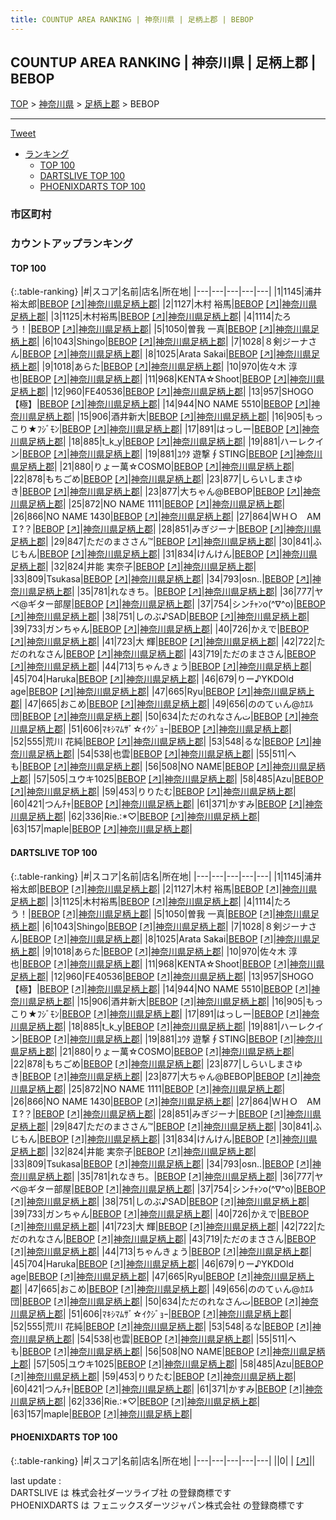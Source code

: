 ```yaml
---
title: COUNTUP AREA RANKING | 神奈川県 | 足柄上郡 | BEBOP
---
```

## COUNTUP AREA RANKING | 神奈川県 | 足柄上郡 | BEBOP

[TOP](/darts/rank/) > [神奈川県](/darts/rank/神奈川県/) > [足柄上郡](/darts/rank/神奈川県/足柄上郡/) > BEBOP

___

<a href="https://twitter.com/share?ref_src=twsrc%5Etfw" data-text="COUNTUP AREA RANKING | 神奈川県足柄上郡BEBOP" class="twitter-share-button" data-hashtags="DARTSLIVE,PHOENIXDARTS,darts,ダーツ" data-show-count="false">Tweet</a>

* [ランキング](#カウントアップランキング)
    * [TOP 100](#top-100)
    * [DARTSLIVE TOP 100](#dartslive-top-100)
    * [PHOENIXDARTS TOP 100](#phoenixdarts-top-100)

### 市区町村

<ul>

</ul>

### カウントアップランキング

#### TOP 100



{:.table-ranking}
|#|スコア|名前|店名|所在地|
|---|---|---|---|---|
|1|1145|<span class="rank-name-dl">浦井 裕太郎</span>|<a href="/darts/rank/shops/c0118d559b3374c90d9b047a20a7ba1e.html">BEBOP</a> <a href="https://search.dartslive.com/jp/shop/c0118d559b3374c90d9b047a20a7ba1e">[↗]</a>|<a href="/darts/rank/神奈川県/足柄上郡">神奈川県足柄上郡</a>|
|2|1127|<span class="rank-name-dl">木村 裕馬</span>|<a href="/darts/rank/shops/c0118d559b3374c90d9b047a20a7ba1e.html">BEBOP</a> <a href="https://search.dartslive.com/jp/shop/c0118d559b3374c90d9b047a20a7ba1e">[↗]</a>|<a href="/darts/rank/神奈川県/足柄上郡">神奈川県足柄上郡</a>|
|3|1125|<span class="rank-name-dl">木村裕馬</span>|<a href="/darts/rank/shops/c0118d559b3374c90d9b047a20a7ba1e.html">BEBOP</a> <a href="https://search.dartslive.com/jp/shop/c0118d559b3374c90d9b047a20a7ba1e">[↗]</a>|<a href="/darts/rank/神奈川県/足柄上郡">神奈川県足柄上郡</a>|
|4|1114|<span class="rank-name-dl">たろう！</span>|<a href="/darts/rank/shops/c0118d559b3374c90d9b047a20a7ba1e.html">BEBOP</a> <a href="https://search.dartslive.com/jp/shop/c0118d559b3374c90d9b047a20a7ba1e">[↗]</a>|<a href="/darts/rank/神奈川県/足柄上郡">神奈川県足柄上郡</a>|
|5|1050|<span class="rank-name-dl">曽我 一真</span>|<a href="/darts/rank/shops/c0118d559b3374c90d9b047a20a7ba1e.html">BEBOP</a> <a href="https://search.dartslive.com/jp/shop/c0118d559b3374c90d9b047a20a7ba1e">[↗]</a>|<a href="/darts/rank/神奈川県/足柄上郡">神奈川県足柄上郡</a>|
|6|1043|<span class="rank-name-dl">Shingo</span>|<a href="/darts/rank/shops/c0118d559b3374c90d9b047a20a7ba1e.html">BEBOP</a> <a href="https://search.dartslive.com/jp/shop/c0118d559b3374c90d9b047a20a7ba1e">[↗]</a>|<a href="/darts/rank/神奈川県/足柄上郡">神奈川県足柄上郡</a>|
|7|1028|<span class="rank-name-dl">８剣ジーナさん</span>|<a href="/darts/rank/shops/c0118d559b3374c90d9b047a20a7ba1e.html">BEBOP</a> <a href="https://search.dartslive.com/jp/shop/c0118d559b3374c90d9b047a20a7ba1e">[↗]</a>|<a href="/darts/rank/神奈川県/足柄上郡">神奈川県足柄上郡</a>|
|8|1025|<span class="rank-name-dl">Arata Sakai</span>|<a href="/darts/rank/shops/c0118d559b3374c90d9b047a20a7ba1e.html">BEBOP</a> <a href="https://search.dartslive.com/jp/shop/c0118d559b3374c90d9b047a20a7ba1e">[↗]</a>|<a href="/darts/rank/神奈川県/足柄上郡">神奈川県足柄上郡</a>|
|9|1018|<span class="rank-name-dl">あらた</span>|<a href="/darts/rank/shops/c0118d559b3374c90d9b047a20a7ba1e.html">BEBOP</a> <a href="https://search.dartslive.com/jp/shop/c0118d559b3374c90d9b047a20a7ba1e">[↗]</a>|<a href="/darts/rank/神奈川県/足柄上郡">神奈川県足柄上郡</a>|
|10|970|<span class="rank-name-dl">佐々木 淳也</span>|<a href="/darts/rank/shops/c0118d559b3374c90d9b047a20a7ba1e.html">BEBOP</a> <a href="https://search.dartslive.com/jp/shop/c0118d559b3374c90d9b047a20a7ba1e">[↗]</a>|<a href="/darts/rank/神奈川県/足柄上郡">神奈川県足柄上郡</a>|
|11|968|<span class="rank-name-dl">KENTA☆Shoot</span>|<a href="/darts/rank/shops/c0118d559b3374c90d9b047a20a7ba1e.html">BEBOP</a> <a href="https://search.dartslive.com/jp/shop/c0118d559b3374c90d9b047a20a7ba1e">[↗]</a>|<a href="/darts/rank/神奈川県/足柄上郡">神奈川県足柄上郡</a>|
|12|960|<span class="rank-name-dl">FE40536</span>|<a href="/darts/rank/shops/c0118d559b3374c90d9b047a20a7ba1e.html">BEBOP</a> <a href="https://search.dartslive.com/jp/shop/c0118d559b3374c90d9b047a20a7ba1e">[↗]</a>|<a href="/darts/rank/神奈川県/足柄上郡">神奈川県足柄上郡</a>|
|13|957|<span class="rank-name-dl">SHOGO【極】</span>|<a href="/darts/rank/shops/c0118d559b3374c90d9b047a20a7ba1e.html">BEBOP</a> <a href="https://search.dartslive.com/jp/shop/c0118d559b3374c90d9b047a20a7ba1e">[↗]</a>|<a href="/darts/rank/神奈川県/足柄上郡">神奈川県足柄上郡</a>|
|14|944|<span class="rank-name-dl">NO NAME 5510</span>|<a href="/darts/rank/shops/c0118d559b3374c90d9b047a20a7ba1e.html">BEBOP</a> <a href="https://search.dartslive.com/jp/shop/c0118d559b3374c90d9b047a20a7ba1e">[↗]</a>|<a href="/darts/rank/神奈川県/足柄上郡">神奈川県足柄上郡</a>|
|15|906|<span class="rank-name-dl">酒井新大</span>|<a href="/darts/rank/shops/c0118d559b3374c90d9b047a20a7ba1e.html">BEBOP</a> <a href="https://search.dartslive.com/jp/shop/c0118d559b3374c90d9b047a20a7ba1e">[↗]</a>|<a href="/darts/rank/神奈川県/足柄上郡">神奈川県足柄上郡</a>|
|16|905|<span class="rank-name-dl">もっこり★ﾌｼﾞﾓﾝ</span>|<a href="/darts/rank/shops/c0118d559b3374c90d9b047a20a7ba1e.html">BEBOP</a> <a href="https://search.dartslive.com/jp/shop/c0118d559b3374c90d9b047a20a7ba1e">[↗]</a>|<a href="/darts/rank/神奈川県/足柄上郡">神奈川県足柄上郡</a>|
|17|891|<span class="rank-name-dl">はっしー</span>|<a href="/darts/rank/shops/c0118d559b3374c90d9b047a20a7ba1e.html">BEBOP</a> <a href="https://search.dartslive.com/jp/shop/c0118d559b3374c90d9b047a20a7ba1e">[↗]</a>|<a href="/darts/rank/神奈川県/足柄上郡">神奈川県足柄上郡</a>|
|18|885|<span class="rank-name-dl">t_k_y</span>|<a href="/darts/rank/shops/c0118d559b3374c90d9b047a20a7ba1e.html">BEBOP</a> <a href="https://search.dartslive.com/jp/shop/c0118d559b3374c90d9b047a20a7ba1e">[↗]</a>|<a href="/darts/rank/神奈川県/足柄上郡">神奈川県足柄上郡</a>|
|19|881|<span class="rank-name-dl">ハーレクイン</span>|<a href="/darts/rank/shops/c0118d559b3374c90d9b047a20a7ba1e.html">BEBOP</a> <a href="https://search.dartslive.com/jp/shop/c0118d559b3374c90d9b047a20a7ba1e">[↗]</a>|<a href="/darts/rank/神奈川県/足柄上郡">神奈川県足柄上郡</a>|
|19|881|<span class="rank-name-dl">ﾕｳﾀ 遊撃∮STING</span>|<a href="/darts/rank/shops/c0118d559b3374c90d9b047a20a7ba1e.html">BEBOP</a> <a href="https://search.dartslive.com/jp/shop/c0118d559b3374c90d9b047a20a7ba1e">[↗]</a>|<a href="/darts/rank/神奈川県/足柄上郡">神奈川県足柄上郡</a>|
|21|880|<span class="rank-name-dl">りょー萬☆COSMO</span>|<a href="/darts/rank/shops/c0118d559b3374c90d9b047a20a7ba1e.html">BEBOP</a> <a href="https://search.dartslive.com/jp/shop/c0118d559b3374c90d9b047a20a7ba1e">[↗]</a>|<a href="/darts/rank/神奈川県/足柄上郡">神奈川県足柄上郡</a>|
|22|878|<span class="rank-name-dl">もちごめ</span>|<a href="/darts/rank/shops/c0118d559b3374c90d9b047a20a7ba1e.html">BEBOP</a> <a href="https://search.dartslive.com/jp/shop/c0118d559b3374c90d9b047a20a7ba1e">[↗]</a>|<a href="/darts/rank/神奈川県/足柄上郡">神奈川県足柄上郡</a>|
|23|877|<span class="rank-name-dl">しらいしまさゆき</span>|<a href="/darts/rank/shops/c0118d559b3374c90d9b047a20a7ba1e.html">BEBOP</a> <a href="https://search.dartslive.com/jp/shop/c0118d559b3374c90d9b047a20a7ba1e">[↗]</a>|<a href="/darts/rank/神奈川県/足柄上郡">神奈川県足柄上郡</a>|
|23|877|<span class="rank-name-dl">大ちゃん@BEBOP</span>|<a href="/darts/rank/shops/c0118d559b3374c90d9b047a20a7ba1e.html">BEBOP</a> <a href="https://search.dartslive.com/jp/shop/c0118d559b3374c90d9b047a20a7ba1e">[↗]</a>|<a href="/darts/rank/神奈川県/足柄上郡">神奈川県足柄上郡</a>|
|25|872|<span class="rank-name-dl">NO NAME 1111</span>|<a href="/darts/rank/shops/c0118d559b3374c90d9b047a20a7ba1e.html">BEBOP</a> <a href="https://search.dartslive.com/jp/shop/c0118d559b3374c90d9b047a20a7ba1e">[↗]</a>|<a href="/darts/rank/神奈川県/足柄上郡">神奈川県足柄上郡</a>|
|26|866|<span class="rank-name-dl">NO NAME 1430</span>|<a href="/darts/rank/shops/c0118d559b3374c90d9b047a20a7ba1e.html">BEBOP</a> <a href="https://search.dartslive.com/jp/shop/c0118d559b3374c90d9b047a20a7ba1e">[↗]</a>|<a href="/darts/rank/神奈川県/足柄上郡">神奈川県足柄上郡</a>|
|27|864|<span class="rank-name-dl">ＷＨＯ　AM Ｉ?？</span>|<a href="/darts/rank/shops/c0118d559b3374c90d9b047a20a7ba1e.html">BEBOP</a> <a href="https://search.dartslive.com/jp/shop/c0118d559b3374c90d9b047a20a7ba1e">[↗]</a>|<a href="/darts/rank/神奈川県/足柄上郡">神奈川県足柄上郡</a>|
|28|851|<span class="rank-name-dl">みぎジーナ</span>|<a href="/darts/rank/shops/c0118d559b3374c90d9b047a20a7ba1e.html">BEBOP</a> <a href="https://search.dartslive.com/jp/shop/c0118d559b3374c90d9b047a20a7ba1e">[↗]</a>|<a href="/darts/rank/神奈川県/足柄上郡">神奈川県足柄上郡</a>|
|29|847|<span class="rank-name-dl">ただのまささん™</span>|<a href="/darts/rank/shops/c0118d559b3374c90d9b047a20a7ba1e.html">BEBOP</a> <a href="https://search.dartslive.com/jp/shop/c0118d559b3374c90d9b047a20a7ba1e">[↗]</a>|<a href="/darts/rank/神奈川県/足柄上郡">神奈川県足柄上郡</a>|
|30|841|<span class="rank-name-dl">ふじもん</span>|<a href="/darts/rank/shops/c0118d559b3374c90d9b047a20a7ba1e.html">BEBOP</a> <a href="https://search.dartslive.com/jp/shop/c0118d559b3374c90d9b047a20a7ba1e">[↗]</a>|<a href="/darts/rank/神奈川県/足柄上郡">神奈川県足柄上郡</a>|
|31|834|<span class="rank-name-dl">けんけん</span>|<a href="/darts/rank/shops/c0118d559b3374c90d9b047a20a7ba1e.html">BEBOP</a> <a href="https://search.dartslive.com/jp/shop/c0118d559b3374c90d9b047a20a7ba1e">[↗]</a>|<a href="/darts/rank/神奈川県/足柄上郡">神奈川県足柄上郡</a>|
|32|824|<span class="rank-name-dl">井能 実奈子</span>|<a href="/darts/rank/shops/c0118d559b3374c90d9b047a20a7ba1e.html">BEBOP</a> <a href="https://search.dartslive.com/jp/shop/c0118d559b3374c90d9b047a20a7ba1e">[↗]</a>|<a href="/darts/rank/神奈川県/足柄上郡">神奈川県足柄上郡</a>|
|33|809|<span class="rank-name-dl">Tsukasa</span>|<a href="/darts/rank/shops/c0118d559b3374c90d9b047a20a7ba1e.html">BEBOP</a> <a href="https://search.dartslive.com/jp/shop/c0118d559b3374c90d9b047a20a7ba1e">[↗]</a>|<a href="/darts/rank/神奈川県/足柄上郡">神奈川県足柄上郡</a>|
|34|793|<span class="rank-name-dl">osn..</span>|<a href="/darts/rank/shops/c0118d559b3374c90d9b047a20a7ba1e.html">BEBOP</a> <a href="https://search.dartslive.com/jp/shop/c0118d559b3374c90d9b047a20a7ba1e">[↗]</a>|<a href="/darts/rank/神奈川県/足柄上郡">神奈川県足柄上郡</a>|
|35|781|<span class="rank-name-dl">れなきち。</span>|<a href="/darts/rank/shops/c0118d559b3374c90d9b047a20a7ba1e.html">BEBOP</a> <a href="https://search.dartslive.com/jp/shop/c0118d559b3374c90d9b047a20a7ba1e">[↗]</a>|<a href="/darts/rank/神奈川県/足柄上郡">神奈川県足柄上郡</a>|
|36|777|<span class="rank-name-dl">ヤベ@ギター部屋</span>|<a href="/darts/rank/shops/c0118d559b3374c90d9b047a20a7ba1e.html">BEBOP</a> <a href="https://search.dartslive.com/jp/shop/c0118d559b3374c90d9b047a20a7ba1e">[↗]</a>|<a href="/darts/rank/神奈川県/足柄上郡">神奈川県足柄上郡</a>|
|37|754|<span class="rank-name-dl">シンﾁｬﾝo(^∇^o)</span>|<a href="/darts/rank/shops/c0118d559b3374c90d9b047a20a7ba1e.html">BEBOP</a> <a href="https://search.dartslive.com/jp/shop/c0118d559b3374c90d9b047a20a7ba1e">[↗]</a>|<a href="/darts/rank/神奈川県/足柄上郡">神奈川県足柄上郡</a>|
|38|751|<span class="rank-name-dl">しのぶ♪SAD</span>|<a href="/darts/rank/shops/c0118d559b3374c90d9b047a20a7ba1e.html">BEBOP</a> <a href="https://search.dartslive.com/jp/shop/c0118d559b3374c90d9b047a20a7ba1e">[↗]</a>|<a href="/darts/rank/神奈川県/足柄上郡">神奈川県足柄上郡</a>|
|39|733|<span class="rank-name-dl">ガンちゃん</span>|<a href="/darts/rank/shops/c0118d559b3374c90d9b047a20a7ba1e.html">BEBOP</a> <a href="https://search.dartslive.com/jp/shop/c0118d559b3374c90d9b047a20a7ba1e">[↗]</a>|<a href="/darts/rank/神奈川県/足柄上郡">神奈川県足柄上郡</a>|
|40|726|<span class="rank-name-dl">かえで</span>|<a href="/darts/rank/shops/c0118d559b3374c90d9b047a20a7ba1e.html">BEBOP</a> <a href="https://search.dartslive.com/jp/shop/c0118d559b3374c90d9b047a20a7ba1e">[↗]</a>|<a href="/darts/rank/神奈川県/足柄上郡">神奈川県足柄上郡</a>|
|41|723|<span class="rank-name-dl">大 輝</span>|<a href="/darts/rank/shops/c0118d559b3374c90d9b047a20a7ba1e.html">BEBOP</a> <a href="https://search.dartslive.com/jp/shop/c0118d559b3374c90d9b047a20a7ba1e">[↗]</a>|<a href="/darts/rank/神奈川県/足柄上郡">神奈川県足柄上郡</a>|
|42|722|<span class="rank-name-dl">ただのれなさん</span>|<a href="/darts/rank/shops/c0118d559b3374c90d9b047a20a7ba1e.html">BEBOP</a> <a href="https://search.dartslive.com/jp/shop/c0118d559b3374c90d9b047a20a7ba1e">[↗]</a>|<a href="/darts/rank/神奈川県/足柄上郡">神奈川県足柄上郡</a>|
|43|719|<span class="rank-name-dl">ただのまささん</span>|<a href="/darts/rank/shops/c0118d559b3374c90d9b047a20a7ba1e.html">BEBOP</a> <a href="https://search.dartslive.com/jp/shop/c0118d559b3374c90d9b047a20a7ba1e">[↗]</a>|<a href="/darts/rank/神奈川県/足柄上郡">神奈川県足柄上郡</a>|
|44|713|<span class="rank-name-dl">ちゃんきょう</span>|<a href="/darts/rank/shops/c0118d559b3374c90d9b047a20a7ba1e.html">BEBOP</a> <a href="https://search.dartslive.com/jp/shop/c0118d559b3374c90d9b047a20a7ba1e">[↗]</a>|<a href="/darts/rank/神奈川県/足柄上郡">神奈川県足柄上郡</a>|
|45|704|<span class="rank-name-dl">Haruka</span>|<a href="/darts/rank/shops/c0118d559b3374c90d9b047a20a7ba1e.html">BEBOP</a> <a href="https://search.dartslive.com/jp/shop/c0118d559b3374c90d9b047a20a7ba1e">[↗]</a>|<a href="/darts/rank/神奈川県/足柄上郡">神奈川県足柄上郡</a>|
|46|679|<span class="rank-name-dl">りー♪YKDOld age</span>|<a href="/darts/rank/shops/c0118d559b3374c90d9b047a20a7ba1e.html">BEBOP</a> <a href="https://search.dartslive.com/jp/shop/c0118d559b3374c90d9b047a20a7ba1e">[↗]</a>|<a href="/darts/rank/神奈川県/足柄上郡">神奈川県足柄上郡</a>|
|47|665|<span class="rank-name-dl">Ryu</span>|<a href="/darts/rank/shops/c0118d559b3374c90d9b047a20a7ba1e.html">BEBOP</a> <a href="https://search.dartslive.com/jp/shop/c0118d559b3374c90d9b047a20a7ba1e">[↗]</a>|<a href="/darts/rank/神奈川県/足柄上郡">神奈川県足柄上郡</a>|
|47|665|<span class="rank-name-dl">おこめ</span>|<a href="/darts/rank/shops/c0118d559b3374c90d9b047a20a7ba1e.html">BEBOP</a> <a href="https://search.dartslive.com/jp/shop/c0118d559b3374c90d9b047a20a7ba1e">[↗]</a>|<a href="/darts/rank/神奈川県/足柄上郡">神奈川県足柄上郡</a>|
|49|656|<span class="rank-name-dl">ののてぃん@ｶｴﾙ団</span>|<a href="/darts/rank/shops/c0118d559b3374c90d9b047a20a7ba1e.html">BEBOP</a> <a href="https://search.dartslive.com/jp/shop/c0118d559b3374c90d9b047a20a7ba1e">[↗]</a>|<a href="/darts/rank/神奈川県/足柄上郡">神奈川県足柄上郡</a>|
|50|634|<span class="rank-name-dl">ただのれなさんت</span>|<a href="/darts/rank/shops/c0118d559b3374c90d9b047a20a7ba1e.html">BEBOP</a> <a href="https://search.dartslive.com/jp/shop/c0118d559b3374c90d9b047a20a7ba1e">[↗]</a>|<a href="/darts/rank/神奈川県/足柄上郡">神奈川県足柄上郡</a>|
|51|606|<span class="rank-name-dl">ﾏｷｼﾏﾑｻﾞ☆ｲｸｼﾞｮｰ</span>|<a href="/darts/rank/shops/c0118d559b3374c90d9b047a20a7ba1e.html">BEBOP</a> <a href="https://search.dartslive.com/jp/shop/c0118d559b3374c90d9b047a20a7ba1e">[↗]</a>|<a href="/darts/rank/神奈川県/足柄上郡">神奈川県足柄上郡</a>|
|52|555|<span class="rank-name-dl">荒川 花純</span>|<a href="/darts/rank/shops/c0118d559b3374c90d9b047a20a7ba1e.html">BEBOP</a> <a href="https://search.dartslive.com/jp/shop/c0118d559b3374c90d9b047a20a7ba1e">[↗]</a>|<a href="/darts/rank/神奈川県/足柄上郡">神奈川県足柄上郡</a>|
|53|548|<span class="rank-name-dl">るな</span>|<a href="/darts/rank/shops/c0118d559b3374c90d9b047a20a7ba1e.html">BEBOP</a> <a href="https://search.dartslive.com/jp/shop/c0118d559b3374c90d9b047a20a7ba1e">[↗]</a>|<a href="/darts/rank/神奈川県/足柄上郡">神奈川県足柄上郡</a>|
|54|538|<span class="rank-name-dl">也雲</span>|<a href="/darts/rank/shops/c0118d559b3374c90d9b047a20a7ba1e.html">BEBOP</a> <a href="https://search.dartslive.com/jp/shop/c0118d559b3374c90d9b047a20a7ba1e">[↗]</a>|<a href="/darts/rank/神奈川県/足柄上郡">神奈川県足柄上郡</a>|
|55|511|<span class="rank-name-dl">へも</span>|<a href="/darts/rank/shops/c0118d559b3374c90d9b047a20a7ba1e.html">BEBOP</a> <a href="https://search.dartslive.com/jp/shop/c0118d559b3374c90d9b047a20a7ba1e">[↗]</a>|<a href="/darts/rank/神奈川県/足柄上郡">神奈川県足柄上郡</a>|
|56|508|<span class="rank-name-dl">NO NAME</span>|<a href="/darts/rank/shops/c0118d559b3374c90d9b047a20a7ba1e.html">BEBOP</a> <a href="https://search.dartslive.com/jp/shop/c0118d559b3374c90d9b047a20a7ba1e">[↗]</a>|<a href="/darts/rank/神奈川県/足柄上郡">神奈川県足柄上郡</a>|
|57|505|<span class="rank-name-dl">ユウキ1025</span>|<a href="/darts/rank/shops/c0118d559b3374c90d9b047a20a7ba1e.html">BEBOP</a> <a href="https://search.dartslive.com/jp/shop/c0118d559b3374c90d9b047a20a7ba1e">[↗]</a>|<a href="/darts/rank/神奈川県/足柄上郡">神奈川県足柄上郡</a>|
|58|485|<span class="rank-name-dl">Azu</span>|<a href="/darts/rank/shops/c0118d559b3374c90d9b047a20a7ba1e.html">BEBOP</a> <a href="https://search.dartslive.com/jp/shop/c0118d559b3374c90d9b047a20a7ba1e">[↗]</a>|<a href="/darts/rank/神奈川県/足柄上郡">神奈川県足柄上郡</a>|
|59|453|<span class="rank-name-dl">りりたむ</span>|<a href="/darts/rank/shops/c0118d559b3374c90d9b047a20a7ba1e.html">BEBOP</a> <a href="https://search.dartslive.com/jp/shop/c0118d559b3374c90d9b047a20a7ba1e">[↗]</a>|<a href="/darts/rank/神奈川県/足柄上郡">神奈川県足柄上郡</a>|
|60|421|<span class="rank-name-dl">つんﾁｬ</span>|<a href="/darts/rank/shops/c0118d559b3374c90d9b047a20a7ba1e.html">BEBOP</a> <a href="https://search.dartslive.com/jp/shop/c0118d559b3374c90d9b047a20a7ba1e">[↗]</a>|<a href="/darts/rank/神奈川県/足柄上郡">神奈川県足柄上郡</a>|
|61|371|<span class="rank-name-dl">かすみ</span>|<a href="/darts/rank/shops/c0118d559b3374c90d9b047a20a7ba1e.html">BEBOP</a> <a href="https://search.dartslive.com/jp/shop/c0118d559b3374c90d9b047a20a7ba1e">[↗]</a>|<a href="/darts/rank/神奈川県/足柄上郡">神奈川県足柄上郡</a>|
|62|336|<span class="rank-name-dl">Rie.:*♡</span>|<a href="/darts/rank/shops/c0118d559b3374c90d9b047a20a7ba1e.html">BEBOP</a> <a href="https://search.dartslive.com/jp/shop/c0118d559b3374c90d9b047a20a7ba1e">[↗]</a>|<a href="/darts/rank/神奈川県/足柄上郡">神奈川県足柄上郡</a>|
|63|157|<span class="rank-name-dl">maple</span>|<a href="/darts/rank/shops/c0118d559b3374c90d9b047a20a7ba1e.html">BEBOP</a> <a href="https://search.dartslive.com/jp/shop/c0118d559b3374c90d9b047a20a7ba1e">[↗]</a>|<a href="/darts/rank/神奈川県/足柄上郡">神奈川県足柄上郡</a>|


#### DARTSLIVE TOP 100



{:.table-ranking}
|#|スコア|名前|店名|所在地|
|---|---|---|---|---|
|1|1145|<span class="rank-name-dl">浦井 裕太郎</span>|<a href="/darts/rank/shops/c0118d559b3374c90d9b047a20a7ba1e.html">BEBOP</a> <a href="https://search.dartslive.com/jp/shop/c0118d559b3374c90d9b047a20a7ba1e">[↗]</a>|<a href="/darts/rank/神奈川県/足柄上郡">神奈川県足柄上郡</a>|
|2|1127|<span class="rank-name-dl">木村 裕馬</span>|<a href="/darts/rank/shops/c0118d559b3374c90d9b047a20a7ba1e.html">BEBOP</a> <a href="https://search.dartslive.com/jp/shop/c0118d559b3374c90d9b047a20a7ba1e">[↗]</a>|<a href="/darts/rank/神奈川県/足柄上郡">神奈川県足柄上郡</a>|
|3|1125|<span class="rank-name-dl">木村裕馬</span>|<a href="/darts/rank/shops/c0118d559b3374c90d9b047a20a7ba1e.html">BEBOP</a> <a href="https://search.dartslive.com/jp/shop/c0118d559b3374c90d9b047a20a7ba1e">[↗]</a>|<a href="/darts/rank/神奈川県/足柄上郡">神奈川県足柄上郡</a>|
|4|1114|<span class="rank-name-dl">たろう！</span>|<a href="/darts/rank/shops/c0118d559b3374c90d9b047a20a7ba1e.html">BEBOP</a> <a href="https://search.dartslive.com/jp/shop/c0118d559b3374c90d9b047a20a7ba1e">[↗]</a>|<a href="/darts/rank/神奈川県/足柄上郡">神奈川県足柄上郡</a>|
|5|1050|<span class="rank-name-dl">曽我 一真</span>|<a href="/darts/rank/shops/c0118d559b3374c90d9b047a20a7ba1e.html">BEBOP</a> <a href="https://search.dartslive.com/jp/shop/c0118d559b3374c90d9b047a20a7ba1e">[↗]</a>|<a href="/darts/rank/神奈川県/足柄上郡">神奈川県足柄上郡</a>|
|6|1043|<span class="rank-name-dl">Shingo</span>|<a href="/darts/rank/shops/c0118d559b3374c90d9b047a20a7ba1e.html">BEBOP</a> <a href="https://search.dartslive.com/jp/shop/c0118d559b3374c90d9b047a20a7ba1e">[↗]</a>|<a href="/darts/rank/神奈川県/足柄上郡">神奈川県足柄上郡</a>|
|7|1028|<span class="rank-name-dl">８剣ジーナさん</span>|<a href="/darts/rank/shops/c0118d559b3374c90d9b047a20a7ba1e.html">BEBOP</a> <a href="https://search.dartslive.com/jp/shop/c0118d559b3374c90d9b047a20a7ba1e">[↗]</a>|<a href="/darts/rank/神奈川県/足柄上郡">神奈川県足柄上郡</a>|
|8|1025|<span class="rank-name-dl">Arata Sakai</span>|<a href="/darts/rank/shops/c0118d559b3374c90d9b047a20a7ba1e.html">BEBOP</a> <a href="https://search.dartslive.com/jp/shop/c0118d559b3374c90d9b047a20a7ba1e">[↗]</a>|<a href="/darts/rank/神奈川県/足柄上郡">神奈川県足柄上郡</a>|
|9|1018|<span class="rank-name-dl">あらた</span>|<a href="/darts/rank/shops/c0118d559b3374c90d9b047a20a7ba1e.html">BEBOP</a> <a href="https://search.dartslive.com/jp/shop/c0118d559b3374c90d9b047a20a7ba1e">[↗]</a>|<a href="/darts/rank/神奈川県/足柄上郡">神奈川県足柄上郡</a>|
|10|970|<span class="rank-name-dl">佐々木 淳也</span>|<a href="/darts/rank/shops/c0118d559b3374c90d9b047a20a7ba1e.html">BEBOP</a> <a href="https://search.dartslive.com/jp/shop/c0118d559b3374c90d9b047a20a7ba1e">[↗]</a>|<a href="/darts/rank/神奈川県/足柄上郡">神奈川県足柄上郡</a>|
|11|968|<span class="rank-name-dl">KENTA☆Shoot</span>|<a href="/darts/rank/shops/c0118d559b3374c90d9b047a20a7ba1e.html">BEBOP</a> <a href="https://search.dartslive.com/jp/shop/c0118d559b3374c90d9b047a20a7ba1e">[↗]</a>|<a href="/darts/rank/神奈川県/足柄上郡">神奈川県足柄上郡</a>|
|12|960|<span class="rank-name-dl">FE40536</span>|<a href="/darts/rank/shops/c0118d559b3374c90d9b047a20a7ba1e.html">BEBOP</a> <a href="https://search.dartslive.com/jp/shop/c0118d559b3374c90d9b047a20a7ba1e">[↗]</a>|<a href="/darts/rank/神奈川県/足柄上郡">神奈川県足柄上郡</a>|
|13|957|<span class="rank-name-dl">SHOGO【極】</span>|<a href="/darts/rank/shops/c0118d559b3374c90d9b047a20a7ba1e.html">BEBOP</a> <a href="https://search.dartslive.com/jp/shop/c0118d559b3374c90d9b047a20a7ba1e">[↗]</a>|<a href="/darts/rank/神奈川県/足柄上郡">神奈川県足柄上郡</a>|
|14|944|<span class="rank-name-dl">NO NAME 5510</span>|<a href="/darts/rank/shops/c0118d559b3374c90d9b047a20a7ba1e.html">BEBOP</a> <a href="https://search.dartslive.com/jp/shop/c0118d559b3374c90d9b047a20a7ba1e">[↗]</a>|<a href="/darts/rank/神奈川県/足柄上郡">神奈川県足柄上郡</a>|
|15|906|<span class="rank-name-dl">酒井新大</span>|<a href="/darts/rank/shops/c0118d559b3374c90d9b047a20a7ba1e.html">BEBOP</a> <a href="https://search.dartslive.com/jp/shop/c0118d559b3374c90d9b047a20a7ba1e">[↗]</a>|<a href="/darts/rank/神奈川県/足柄上郡">神奈川県足柄上郡</a>|
|16|905|<span class="rank-name-dl">もっこり★ﾌｼﾞﾓﾝ</span>|<a href="/darts/rank/shops/c0118d559b3374c90d9b047a20a7ba1e.html">BEBOP</a> <a href="https://search.dartslive.com/jp/shop/c0118d559b3374c90d9b047a20a7ba1e">[↗]</a>|<a href="/darts/rank/神奈川県/足柄上郡">神奈川県足柄上郡</a>|
|17|891|<span class="rank-name-dl">はっしー</span>|<a href="/darts/rank/shops/c0118d559b3374c90d9b047a20a7ba1e.html">BEBOP</a> <a href="https://search.dartslive.com/jp/shop/c0118d559b3374c90d9b047a20a7ba1e">[↗]</a>|<a href="/darts/rank/神奈川県/足柄上郡">神奈川県足柄上郡</a>|
|18|885|<span class="rank-name-dl">t_k_y</span>|<a href="/darts/rank/shops/c0118d559b3374c90d9b047a20a7ba1e.html">BEBOP</a> <a href="https://search.dartslive.com/jp/shop/c0118d559b3374c90d9b047a20a7ba1e">[↗]</a>|<a href="/darts/rank/神奈川県/足柄上郡">神奈川県足柄上郡</a>|
|19|881|<span class="rank-name-dl">ハーレクイン</span>|<a href="/darts/rank/shops/c0118d559b3374c90d9b047a20a7ba1e.html">BEBOP</a> <a href="https://search.dartslive.com/jp/shop/c0118d559b3374c90d9b047a20a7ba1e">[↗]</a>|<a href="/darts/rank/神奈川県/足柄上郡">神奈川県足柄上郡</a>|
|19|881|<span class="rank-name-dl">ﾕｳﾀ 遊撃∮STING</span>|<a href="/darts/rank/shops/c0118d559b3374c90d9b047a20a7ba1e.html">BEBOP</a> <a href="https://search.dartslive.com/jp/shop/c0118d559b3374c90d9b047a20a7ba1e">[↗]</a>|<a href="/darts/rank/神奈川県/足柄上郡">神奈川県足柄上郡</a>|
|21|880|<span class="rank-name-dl">りょー萬☆COSMO</span>|<a href="/darts/rank/shops/c0118d559b3374c90d9b047a20a7ba1e.html">BEBOP</a> <a href="https://search.dartslive.com/jp/shop/c0118d559b3374c90d9b047a20a7ba1e">[↗]</a>|<a href="/darts/rank/神奈川県/足柄上郡">神奈川県足柄上郡</a>|
|22|878|<span class="rank-name-dl">もちごめ</span>|<a href="/darts/rank/shops/c0118d559b3374c90d9b047a20a7ba1e.html">BEBOP</a> <a href="https://search.dartslive.com/jp/shop/c0118d559b3374c90d9b047a20a7ba1e">[↗]</a>|<a href="/darts/rank/神奈川県/足柄上郡">神奈川県足柄上郡</a>|
|23|877|<span class="rank-name-dl">しらいしまさゆき</span>|<a href="/darts/rank/shops/c0118d559b3374c90d9b047a20a7ba1e.html">BEBOP</a> <a href="https://search.dartslive.com/jp/shop/c0118d559b3374c90d9b047a20a7ba1e">[↗]</a>|<a href="/darts/rank/神奈川県/足柄上郡">神奈川県足柄上郡</a>|
|23|877|<span class="rank-name-dl">大ちゃん@BEBOP</span>|<a href="/darts/rank/shops/c0118d559b3374c90d9b047a20a7ba1e.html">BEBOP</a> <a href="https://search.dartslive.com/jp/shop/c0118d559b3374c90d9b047a20a7ba1e">[↗]</a>|<a href="/darts/rank/神奈川県/足柄上郡">神奈川県足柄上郡</a>|
|25|872|<span class="rank-name-dl">NO NAME 1111</span>|<a href="/darts/rank/shops/c0118d559b3374c90d9b047a20a7ba1e.html">BEBOP</a> <a href="https://search.dartslive.com/jp/shop/c0118d559b3374c90d9b047a20a7ba1e">[↗]</a>|<a href="/darts/rank/神奈川県/足柄上郡">神奈川県足柄上郡</a>|
|26|866|<span class="rank-name-dl">NO NAME 1430</span>|<a href="/darts/rank/shops/c0118d559b3374c90d9b047a20a7ba1e.html">BEBOP</a> <a href="https://search.dartslive.com/jp/shop/c0118d559b3374c90d9b047a20a7ba1e">[↗]</a>|<a href="/darts/rank/神奈川県/足柄上郡">神奈川県足柄上郡</a>|
|27|864|<span class="rank-name-dl">ＷＨＯ　AM Ｉ?？</span>|<a href="/darts/rank/shops/c0118d559b3374c90d9b047a20a7ba1e.html">BEBOP</a> <a href="https://search.dartslive.com/jp/shop/c0118d559b3374c90d9b047a20a7ba1e">[↗]</a>|<a href="/darts/rank/神奈川県/足柄上郡">神奈川県足柄上郡</a>|
|28|851|<span class="rank-name-dl">みぎジーナ</span>|<a href="/darts/rank/shops/c0118d559b3374c90d9b047a20a7ba1e.html">BEBOP</a> <a href="https://search.dartslive.com/jp/shop/c0118d559b3374c90d9b047a20a7ba1e">[↗]</a>|<a href="/darts/rank/神奈川県/足柄上郡">神奈川県足柄上郡</a>|
|29|847|<span class="rank-name-dl">ただのまささん™</span>|<a href="/darts/rank/shops/c0118d559b3374c90d9b047a20a7ba1e.html">BEBOP</a> <a href="https://search.dartslive.com/jp/shop/c0118d559b3374c90d9b047a20a7ba1e">[↗]</a>|<a href="/darts/rank/神奈川県/足柄上郡">神奈川県足柄上郡</a>|
|30|841|<span class="rank-name-dl">ふじもん</span>|<a href="/darts/rank/shops/c0118d559b3374c90d9b047a20a7ba1e.html">BEBOP</a> <a href="https://search.dartslive.com/jp/shop/c0118d559b3374c90d9b047a20a7ba1e">[↗]</a>|<a href="/darts/rank/神奈川県/足柄上郡">神奈川県足柄上郡</a>|
|31|834|<span class="rank-name-dl">けんけん</span>|<a href="/darts/rank/shops/c0118d559b3374c90d9b047a20a7ba1e.html">BEBOP</a> <a href="https://search.dartslive.com/jp/shop/c0118d559b3374c90d9b047a20a7ba1e">[↗]</a>|<a href="/darts/rank/神奈川県/足柄上郡">神奈川県足柄上郡</a>|
|32|824|<span class="rank-name-dl">井能 実奈子</span>|<a href="/darts/rank/shops/c0118d559b3374c90d9b047a20a7ba1e.html">BEBOP</a> <a href="https://search.dartslive.com/jp/shop/c0118d559b3374c90d9b047a20a7ba1e">[↗]</a>|<a href="/darts/rank/神奈川県/足柄上郡">神奈川県足柄上郡</a>|
|33|809|<span class="rank-name-dl">Tsukasa</span>|<a href="/darts/rank/shops/c0118d559b3374c90d9b047a20a7ba1e.html">BEBOP</a> <a href="https://search.dartslive.com/jp/shop/c0118d559b3374c90d9b047a20a7ba1e">[↗]</a>|<a href="/darts/rank/神奈川県/足柄上郡">神奈川県足柄上郡</a>|
|34|793|<span class="rank-name-dl">osn..</span>|<a href="/darts/rank/shops/c0118d559b3374c90d9b047a20a7ba1e.html">BEBOP</a> <a href="https://search.dartslive.com/jp/shop/c0118d559b3374c90d9b047a20a7ba1e">[↗]</a>|<a href="/darts/rank/神奈川県/足柄上郡">神奈川県足柄上郡</a>|
|35|781|<span class="rank-name-dl">れなきち。</span>|<a href="/darts/rank/shops/c0118d559b3374c90d9b047a20a7ba1e.html">BEBOP</a> <a href="https://search.dartslive.com/jp/shop/c0118d559b3374c90d9b047a20a7ba1e">[↗]</a>|<a href="/darts/rank/神奈川県/足柄上郡">神奈川県足柄上郡</a>|
|36|777|<span class="rank-name-dl">ヤベ@ギター部屋</span>|<a href="/darts/rank/shops/c0118d559b3374c90d9b047a20a7ba1e.html">BEBOP</a> <a href="https://search.dartslive.com/jp/shop/c0118d559b3374c90d9b047a20a7ba1e">[↗]</a>|<a href="/darts/rank/神奈川県/足柄上郡">神奈川県足柄上郡</a>|
|37|754|<span class="rank-name-dl">シンﾁｬﾝo(^∇^o)</span>|<a href="/darts/rank/shops/c0118d559b3374c90d9b047a20a7ba1e.html">BEBOP</a> <a href="https://search.dartslive.com/jp/shop/c0118d559b3374c90d9b047a20a7ba1e">[↗]</a>|<a href="/darts/rank/神奈川県/足柄上郡">神奈川県足柄上郡</a>|
|38|751|<span class="rank-name-dl">しのぶ♪SAD</span>|<a href="/darts/rank/shops/c0118d559b3374c90d9b047a20a7ba1e.html">BEBOP</a> <a href="https://search.dartslive.com/jp/shop/c0118d559b3374c90d9b047a20a7ba1e">[↗]</a>|<a href="/darts/rank/神奈川県/足柄上郡">神奈川県足柄上郡</a>|
|39|733|<span class="rank-name-dl">ガンちゃん</span>|<a href="/darts/rank/shops/c0118d559b3374c90d9b047a20a7ba1e.html">BEBOP</a> <a href="https://search.dartslive.com/jp/shop/c0118d559b3374c90d9b047a20a7ba1e">[↗]</a>|<a href="/darts/rank/神奈川県/足柄上郡">神奈川県足柄上郡</a>|
|40|726|<span class="rank-name-dl">かえで</span>|<a href="/darts/rank/shops/c0118d559b3374c90d9b047a20a7ba1e.html">BEBOP</a> <a href="https://search.dartslive.com/jp/shop/c0118d559b3374c90d9b047a20a7ba1e">[↗]</a>|<a href="/darts/rank/神奈川県/足柄上郡">神奈川県足柄上郡</a>|
|41|723|<span class="rank-name-dl">大 輝</span>|<a href="/darts/rank/shops/c0118d559b3374c90d9b047a20a7ba1e.html">BEBOP</a> <a href="https://search.dartslive.com/jp/shop/c0118d559b3374c90d9b047a20a7ba1e">[↗]</a>|<a href="/darts/rank/神奈川県/足柄上郡">神奈川県足柄上郡</a>|
|42|722|<span class="rank-name-dl">ただのれなさん</span>|<a href="/darts/rank/shops/c0118d559b3374c90d9b047a20a7ba1e.html">BEBOP</a> <a href="https://search.dartslive.com/jp/shop/c0118d559b3374c90d9b047a20a7ba1e">[↗]</a>|<a href="/darts/rank/神奈川県/足柄上郡">神奈川県足柄上郡</a>|
|43|719|<span class="rank-name-dl">ただのまささん</span>|<a href="/darts/rank/shops/c0118d559b3374c90d9b047a20a7ba1e.html">BEBOP</a> <a href="https://search.dartslive.com/jp/shop/c0118d559b3374c90d9b047a20a7ba1e">[↗]</a>|<a href="/darts/rank/神奈川県/足柄上郡">神奈川県足柄上郡</a>|
|44|713|<span class="rank-name-dl">ちゃんきょう</span>|<a href="/darts/rank/shops/c0118d559b3374c90d9b047a20a7ba1e.html">BEBOP</a> <a href="https://search.dartslive.com/jp/shop/c0118d559b3374c90d9b047a20a7ba1e">[↗]</a>|<a href="/darts/rank/神奈川県/足柄上郡">神奈川県足柄上郡</a>|
|45|704|<span class="rank-name-dl">Haruka</span>|<a href="/darts/rank/shops/c0118d559b3374c90d9b047a20a7ba1e.html">BEBOP</a> <a href="https://search.dartslive.com/jp/shop/c0118d559b3374c90d9b047a20a7ba1e">[↗]</a>|<a href="/darts/rank/神奈川県/足柄上郡">神奈川県足柄上郡</a>|
|46|679|<span class="rank-name-dl">りー♪YKDOld age</span>|<a href="/darts/rank/shops/c0118d559b3374c90d9b047a20a7ba1e.html">BEBOP</a> <a href="https://search.dartslive.com/jp/shop/c0118d559b3374c90d9b047a20a7ba1e">[↗]</a>|<a href="/darts/rank/神奈川県/足柄上郡">神奈川県足柄上郡</a>|
|47|665|<span class="rank-name-dl">Ryu</span>|<a href="/darts/rank/shops/c0118d559b3374c90d9b047a20a7ba1e.html">BEBOP</a> <a href="https://search.dartslive.com/jp/shop/c0118d559b3374c90d9b047a20a7ba1e">[↗]</a>|<a href="/darts/rank/神奈川県/足柄上郡">神奈川県足柄上郡</a>|
|47|665|<span class="rank-name-dl">おこめ</span>|<a href="/darts/rank/shops/c0118d559b3374c90d9b047a20a7ba1e.html">BEBOP</a> <a href="https://search.dartslive.com/jp/shop/c0118d559b3374c90d9b047a20a7ba1e">[↗]</a>|<a href="/darts/rank/神奈川県/足柄上郡">神奈川県足柄上郡</a>|
|49|656|<span class="rank-name-dl">ののてぃん@ｶｴﾙ団</span>|<a href="/darts/rank/shops/c0118d559b3374c90d9b047a20a7ba1e.html">BEBOP</a> <a href="https://search.dartslive.com/jp/shop/c0118d559b3374c90d9b047a20a7ba1e">[↗]</a>|<a href="/darts/rank/神奈川県/足柄上郡">神奈川県足柄上郡</a>|
|50|634|<span class="rank-name-dl">ただのれなさんت</span>|<a href="/darts/rank/shops/c0118d559b3374c90d9b047a20a7ba1e.html">BEBOP</a> <a href="https://search.dartslive.com/jp/shop/c0118d559b3374c90d9b047a20a7ba1e">[↗]</a>|<a href="/darts/rank/神奈川県/足柄上郡">神奈川県足柄上郡</a>|
|51|606|<span class="rank-name-dl">ﾏｷｼﾏﾑｻﾞ☆ｲｸｼﾞｮｰ</span>|<a href="/darts/rank/shops/c0118d559b3374c90d9b047a20a7ba1e.html">BEBOP</a> <a href="https://search.dartslive.com/jp/shop/c0118d559b3374c90d9b047a20a7ba1e">[↗]</a>|<a href="/darts/rank/神奈川県/足柄上郡">神奈川県足柄上郡</a>|
|52|555|<span class="rank-name-dl">荒川 花純</span>|<a href="/darts/rank/shops/c0118d559b3374c90d9b047a20a7ba1e.html">BEBOP</a> <a href="https://search.dartslive.com/jp/shop/c0118d559b3374c90d9b047a20a7ba1e">[↗]</a>|<a href="/darts/rank/神奈川県/足柄上郡">神奈川県足柄上郡</a>|
|53|548|<span class="rank-name-dl">るな</span>|<a href="/darts/rank/shops/c0118d559b3374c90d9b047a20a7ba1e.html">BEBOP</a> <a href="https://search.dartslive.com/jp/shop/c0118d559b3374c90d9b047a20a7ba1e">[↗]</a>|<a href="/darts/rank/神奈川県/足柄上郡">神奈川県足柄上郡</a>|
|54|538|<span class="rank-name-dl">也雲</span>|<a href="/darts/rank/shops/c0118d559b3374c90d9b047a20a7ba1e.html">BEBOP</a> <a href="https://search.dartslive.com/jp/shop/c0118d559b3374c90d9b047a20a7ba1e">[↗]</a>|<a href="/darts/rank/神奈川県/足柄上郡">神奈川県足柄上郡</a>|
|55|511|<span class="rank-name-dl">へも</span>|<a href="/darts/rank/shops/c0118d559b3374c90d9b047a20a7ba1e.html">BEBOP</a> <a href="https://search.dartslive.com/jp/shop/c0118d559b3374c90d9b047a20a7ba1e">[↗]</a>|<a href="/darts/rank/神奈川県/足柄上郡">神奈川県足柄上郡</a>|
|56|508|<span class="rank-name-dl">NO NAME</span>|<a href="/darts/rank/shops/c0118d559b3374c90d9b047a20a7ba1e.html">BEBOP</a> <a href="https://search.dartslive.com/jp/shop/c0118d559b3374c90d9b047a20a7ba1e">[↗]</a>|<a href="/darts/rank/神奈川県/足柄上郡">神奈川県足柄上郡</a>|
|57|505|<span class="rank-name-dl">ユウキ1025</span>|<a href="/darts/rank/shops/c0118d559b3374c90d9b047a20a7ba1e.html">BEBOP</a> <a href="https://search.dartslive.com/jp/shop/c0118d559b3374c90d9b047a20a7ba1e">[↗]</a>|<a href="/darts/rank/神奈川県/足柄上郡">神奈川県足柄上郡</a>|
|58|485|<span class="rank-name-dl">Azu</span>|<a href="/darts/rank/shops/c0118d559b3374c90d9b047a20a7ba1e.html">BEBOP</a> <a href="https://search.dartslive.com/jp/shop/c0118d559b3374c90d9b047a20a7ba1e">[↗]</a>|<a href="/darts/rank/神奈川県/足柄上郡">神奈川県足柄上郡</a>|
|59|453|<span class="rank-name-dl">りりたむ</span>|<a href="/darts/rank/shops/c0118d559b3374c90d9b047a20a7ba1e.html">BEBOP</a> <a href="https://search.dartslive.com/jp/shop/c0118d559b3374c90d9b047a20a7ba1e">[↗]</a>|<a href="/darts/rank/神奈川県/足柄上郡">神奈川県足柄上郡</a>|
|60|421|<span class="rank-name-dl">つんﾁｬ</span>|<a href="/darts/rank/shops/c0118d559b3374c90d9b047a20a7ba1e.html">BEBOP</a> <a href="https://search.dartslive.com/jp/shop/c0118d559b3374c90d9b047a20a7ba1e">[↗]</a>|<a href="/darts/rank/神奈川県/足柄上郡">神奈川県足柄上郡</a>|
|61|371|<span class="rank-name-dl">かすみ</span>|<a href="/darts/rank/shops/c0118d559b3374c90d9b047a20a7ba1e.html">BEBOP</a> <a href="https://search.dartslive.com/jp/shop/c0118d559b3374c90d9b047a20a7ba1e">[↗]</a>|<a href="/darts/rank/神奈川県/足柄上郡">神奈川県足柄上郡</a>|
|62|336|<span class="rank-name-dl">Rie.:*♡</span>|<a href="/darts/rank/shops/c0118d559b3374c90d9b047a20a7ba1e.html">BEBOP</a> <a href="https://search.dartslive.com/jp/shop/c0118d559b3374c90d9b047a20a7ba1e">[↗]</a>|<a href="/darts/rank/神奈川県/足柄上郡">神奈川県足柄上郡</a>|
|63|157|<span class="rank-name-dl">maple</span>|<a href="/darts/rank/shops/c0118d559b3374c90d9b047a20a7ba1e.html">BEBOP</a> <a href="https://search.dartslive.com/jp/shop/c0118d559b3374c90d9b047a20a7ba1e">[↗]</a>|<a href="/darts/rank/神奈川県/足柄上郡">神奈川県足柄上郡</a>|


#### PHOENIXDARTS TOP 100



{:.table-ranking}
|#|スコア|名前|店名|所在地|
|---|---|---|---|---|
||0|<span class="rank-name-dl"> </span>|<a href="/darts/rank/shops/.html"></a> <a href="">[↗]</a>|<a href="/darts/rank//"></a>|


<div class="footer border-top border-gray-light mt-5 pt-3 text-right text-gray">
    last update : <span style="font-weight: italic" id="foot_last_modified"></span><br />
    DARTSLIVE は 株式会社ダーツライブ社 の登録商標です<br />
    PHOENIXDARTS は フェニックスダーツジャパン株式会社 の登録商標です<br />
</div>

<script src="https://cdnjs.cloudflare.com/ajax/libs/jquery.tablesorter/2.31.3/js/jquery.tablesorter.min.js" integrity="sha512-qzgd5cYSZcosqpzpn7zF2ZId8f/8CHmFKZ8j7mU4OUXTNRd5g+ZHBPsgKEwoqxCtdQvExE5LprwwPAgoicguNg==" crossorigin="anonymous" referrerpolicy="no-referrer"></script>
<link rel="stylesheet" href="https://cdnjs.cloudflare.com/ajax/libs/jquery.tablesorter/2.31.3/css/theme.default.min.css" integrity="sha512-wghhOJkjQX0Lh3NSWvNKeZ0ZpNn+SPVXX1Qyc9OCaogADktxrBiBdKGDoqVUOyhStvMBmJQ8ZdMHiR3wuEq8+w==" crossorigin="anonymous" referrerpolicy="no-referrer" />
<script>
$(function() {
    $(".table-ranking").tablesorter({sortList:[[0, 0]]});
    $("#foot_last_modified").text(formatDate(new Date(document.lastModified), 'yyyy-MM-dd HH:mm:ss'));
});
</script>

<script async src="https://platform.twitter.com/widgets.js" charset="utf-8"></script>